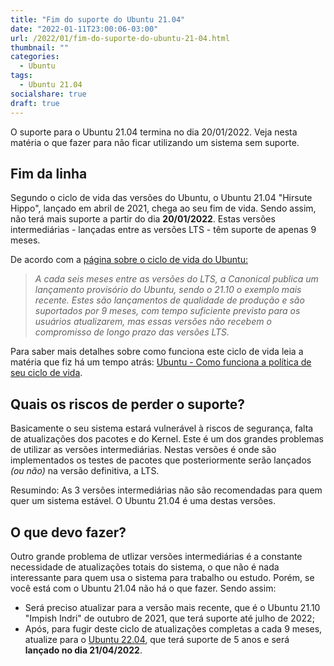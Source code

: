 ```yaml
---
title: "Fim do suporte do Ubuntu 21.04"
date: "2022-01-11T23:00:06-03:00"
url: /2022/01/fim-do-suporte-do-ubuntu-21-04.html
thumbnail: ""
categories:
  - Ubuntu
tags:
  - Ubuntu 21.04
socialshare: true
draft: true
---
```

O suporte para o Ubuntu 21.04 termina no dia 20/01/2022. Veja nesta matéria o que fazer para não ficar utilizando um sistema sem suporte.

<!--more-->

## Fim da linha 

Segundo o ciclo de vida das versões do Ubuntu, o Ubuntu 21.04 "Hirsute Hippo", lançado em abril de 2021, chega ao seu fim de vida. Sendo assim, não terá mais suporte a partir do dia **20/01/2022**. Estas versões intermediárias - lançadas entre as versões LTS - têm suporte de apenas 9 meses. 

De acordo com a <a href="https://ubuntu.com/about/release-cycle" target="_blank">página sobre o ciclo de vida do Ubuntu:</a>

>_A cada seis meses entre as versões do LTS, a Canonical publica um lançamento provisório do Ubuntu, sendo o 21.10 o exemplo mais recente. Estes são lançamentos de qualidade de produção e são suportados por 9 meses, com tempo suficiente previsto para os usuários atualizarem, mas essas versões não recebem o compromisso de longo prazo das versões LTS._

Para saber mais detalhes sobre como funciona este ciclo de vida leia a matéria que fiz há um tempo atrás: <a href="https://info.wsouza.com.br/2019/03/ubuntu-como-funciona-politica-de-seu-ciclo-de-vida.html" target="_blank">Ubuntu - Como funciona a política de seu ciclo de vida</a>.

## Quais os riscos de perder o suporte?

Basicamente o seu sistema estará vulnerável à riscos de segurança, falta de atualizações dos pacotes e do Kernel. Este é um dos grandes problemas de utilizar as versões intermediárias. Nestas versões é onde são implementados os testes de pacotes que posteriormente serão lançados _(ou não)_ na versão definitiva, a LTS. 

Resumindo: As 3 versões intermediárias não são recomendadas para quem quer um sistema estável. O Ubuntu 21.04 é uma destas versões.



## O que devo fazer?

Outro grande problema de utlizar versões intermediárias é a constante necessidade de atualizações totais do sistema, o que não é nada interessante para quem usa o sistema para trabalho ou estudo. Porém, se você está com o Ubuntu 21.04 não há o que fazer. Sendo assim:

* Será preciso atualizar para a versão mais recente, que é o Ubuntu 21.10 "Impish Indri" de outubro de 2021, que terá suporte até julho de 2022;
* Após, para fugir deste ciclo de atualizações completas a cada 9 meses, atualize para o <a href="https://info.wsouza.com.br/tags/ubuntu-22.04/" target="_blank">Ubuntu 22.04</a>, que terá suporte de 5 anos e será **lançado no dia 21/04/2022**.
